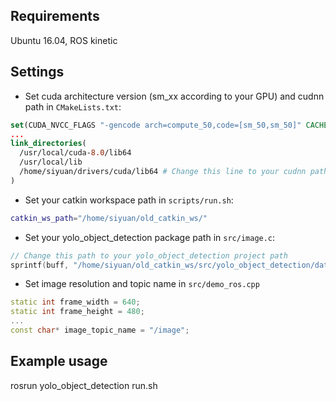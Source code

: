 ## Requirements
Ubuntu 16.04, ROS kinetic

## Settings
- Set cuda architecture version (sm_xx according to your GPU) and cudnn path in `CMakeLists.txt`:
```cmake
set(CUDA_NVCC_FLAGS "-gencode arch=compute_50,code=[sm_50,sm_50]" CACHE STRING "nvcc flags" FORCE)
...
link_directories(
  /usr/local/cuda-8.0/lib64
  /usr/local/lib
  /home/siyuan/drivers/cuda/lib64 # Change this line to your cudnn path
)
```
- Set your catkin workspace path in `scripts/run.sh`:
```sh
catkin_ws_path="/home/siyuan/old_catkin_ws/"
```
- Set your yolo_object_detection package path in `src/image.c`:
```cpp
// Change this path to your yolo_object_detection project path
sprintf(buff, "/home/siyuan/old_catkin_ws/src/yolo_object_detection/data/labels/%d_%d.png", i, j);
```
- Set image resolution and topic name in `src/demo_ros.cpp`
```cpp
static int frame_width = 640;
static int frame_height = 480;
...
const char* image_topic_name = "/image";
```

## Example usage
rosrun yolo_object_detection run.sh
